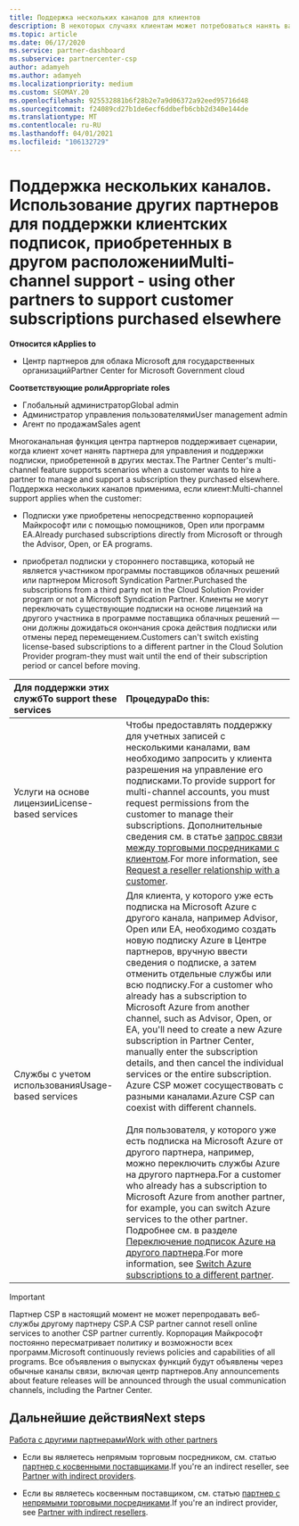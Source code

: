 ```yaml
---
title: Поддержка нескольких каналов для клиентов
description: В некоторых случаях клиентам может потребоваться нанять вас за предоставление и поддержку подписки, приобретенной в других местах.
ms.topic: article
ms.date: 06/17/2020
ms.service: partner-dashboard
ms.subservice: partnercenter-csp
author: adamyeh
ms.author: adamyeh
ms.localizationpriority: medium
ms.custom: SEOMAY.20
ms.openlocfilehash: 925532881b6f28b2e7a9d06372a92eed95716d48
ms.sourcegitcommit: f24089cd27b1de6ecf6ddbefb6cbb2d340e144de
ms.translationtype: MT
ms.contentlocale: ru-RU
ms.lasthandoff: 04/01/2021
ms.locfileid: "106132729"
---
```

# <a name="multi-channel-support---using-other-partners-to-support-customer-subscriptions-purchased-elsewhere"></a><span data-ttu-id="728de-103">Поддержка нескольких каналов. Использование других партнеров для поддержки клиентских подписок, приобретенных в другом расположении</span><span class="sxs-lookup"><span data-stu-id="728de-103">Multi-channel support - using other partners to support customer subscriptions purchased elsewhere</span></span>

<span data-ttu-id="728de-104">**Относится к**</span><span class="sxs-lookup"><span data-stu-id="728de-104">**Applies to**</span></span>

- <span data-ttu-id="728de-105">Центр партнеров для облака Microsoft для государственных организаций</span><span class="sxs-lookup"><span data-stu-id="728de-105">Partner Center for Microsoft Government cloud</span></span>

<span data-ttu-id="728de-106">**Соответствующие роли**</span><span class="sxs-lookup"><span data-stu-id="728de-106">**Appropriate roles**</span></span>

- <span data-ttu-id="728de-107">Глобальный администратор</span><span class="sxs-lookup"><span data-stu-id="728de-107">Global admin</span></span>
- <span data-ttu-id="728de-108">Администратор управления пользователями</span><span class="sxs-lookup"><span data-stu-id="728de-108">User management admin</span></span>
- <span data-ttu-id="728de-109">Агент по продажам</span><span class="sxs-lookup"><span data-stu-id="728de-109">Sales agent</span></span>

<span data-ttu-id="728de-110">Многоканальная функция центра партнеров поддерживает сценарии, когда клиент хочет нанять партнера для управления и поддержки подписки, приобретенной в других местах.</span><span class="sxs-lookup"><span data-stu-id="728de-110">The Partner Center's multi-channel feature supports scenarios when a customer wants to hire a partner to manage and support a subscription they purchased elsewhere.</span></span> <span data-ttu-id="728de-111">Поддержка нескольких каналов применима, если клиент:</span><span class="sxs-lookup"><span data-stu-id="728de-111">Multi-channel support applies when the customer:</span></span>

- <span data-ttu-id="728de-112">Подписки уже приобретены непосредственно корпорацией Майкрософт или с помощью помощников, Open или программ EA.</span><span class="sxs-lookup"><span data-stu-id="728de-112">Already purchased subscriptions directly from Microsoft or through the Advisor, Open, or EA programs.</span></span>

- <span data-ttu-id="728de-113">приобретал подписки у стороннего поставщика, который не является участником программы поставщиков облачных решений или партнером Microsoft Syndication Partner.</span><span class="sxs-lookup"><span data-stu-id="728de-113">Purchased the subscriptions from a third party not in the Cloud Solution Provider program or not a Microsoft Syndication Partner.</span></span> <span data-ttu-id="728de-114">Клиенты не могут переключать существующие подписки на основе лицензий на другого участника в программе поставщика облачных решений — они должны дожидаться окончания срока действия подписки или отмены перед перемещением.</span><span class="sxs-lookup"><span data-stu-id="728de-114">Customers can't switch existing license-based subscriptions to a different partner in the Cloud Solution Provider program-they must wait until the end of their subscription period or cancel before moving.</span></span>

|<span data-ttu-id="728de-115">Для поддержки этих служб</span><span class="sxs-lookup"><span data-stu-id="728de-115">To support these services</span></span>  | <span data-ttu-id="728de-116">Процедура</span><span class="sxs-lookup"><span data-stu-id="728de-116">Do this:</span></span> |
|:---------|:---------|
|<span data-ttu-id="728de-117">Услуги на основе лицензии</span><span class="sxs-lookup"><span data-stu-id="728de-117">License-based services</span></span>    | <span data-ttu-id="728de-118">Чтобы предоставлять поддержку для учетных записей с несколькими каналами, вам необходимо запросить у клиента разрешения на управление его подписками.</span><span class="sxs-lookup"><span data-stu-id="728de-118">To provide support for multi-channel accounts, you must request permissions from the customer to manage their subscriptions.</span></span> <span data-ttu-id="728de-119">Дополнительные сведения см. в статье [запрос связи между торговыми посредниками с клиентом](request-a-relationship-with-a-customer.md).</span><span class="sxs-lookup"><span data-stu-id="728de-119">For more information, see [Request a reseller relationship with a customer](request-a-relationship-with-a-customer.md).</span></span>   |
|<span data-ttu-id="728de-120">Службы с учетом использования</span><span class="sxs-lookup"><span data-stu-id="728de-120">Usage-based services</span></span>     |  <span data-ttu-id="728de-121">Для клиента, у которого уже есть подписка на Microsoft Azure с другого канала, например Advisor, Open или EA, необходимо создать новую подписку Azure в Центре партнеров, вручную ввести сведения о подписке, а затем отменить отдельные службы или всю подписку.</span><span class="sxs-lookup"><span data-stu-id="728de-121">For a customer who already has a subscription to Microsoft Azure from another channel, such as Advisor, Open, or EA, you'll need to create a new Azure subscription in Partner Center, manually enter the subscription details, and then cancel the individual services or the entire subscription.</span></span> <span data-ttu-id="728de-122">Azure CSP может сосуществовать с разными каналами.</span><span class="sxs-lookup"><span data-stu-id="728de-122">Azure CSP can coexist with different channels.</span></span><br/><br/> <span data-ttu-id="728de-123">Для пользователя, у которого уже есть подписка на Microsoft Azure от другого партнера, например, можно переключить службы Azure на другого партнера.</span><span class="sxs-lookup"><span data-stu-id="728de-123">For a customer who already has a subscription to Microsoft Azure from another partner, for example, you can switch Azure services to the other partner.</span></span>  <span data-ttu-id="728de-124">Подробнее см. в разделе [Переключение подписок Azure на другого партнера](switch-azure-subscriptions-to-a-different-partner.md).</span><span class="sxs-lookup"><span data-stu-id="728de-124">For more information, see [Switch Azure subscriptions to a different partner](switch-azure-subscriptions-to-a-different-partner.md).</span></span> |

> [!IMPORTANT]  
> <span data-ttu-id="728de-125">Партнер CSP в настоящий момент не может перепродавать веб-службы другому партнеру CSP.</span><span class="sxs-lookup"><span data-stu-id="728de-125">A CSP partner cannot resell online services to another CSP partner currently.</span></span> <span data-ttu-id="728de-126">Корпорация Майкрософт постоянно пересматривает политику и возможности всех программ.</span><span class="sxs-lookup"><span data-stu-id="728de-126">Microsoft continuously reviews policies and capabilities of all programs.</span></span> <span data-ttu-id="728de-127">Все объявления о выпусках функций будут объявлены через обычные каналы связи, включая центр партнеров.</span><span class="sxs-lookup"><span data-stu-id="728de-127">Any announcements about feature releases will be announced through the usual communication channels, including the Partner Center.</span></span>

## <a name="next-steps"></a><span data-ttu-id="728de-128">Дальнейшие действия</span><span class="sxs-lookup"><span data-stu-id="728de-128">Next steps</span></span>

[<span data-ttu-id="728de-129">Работа с другими партнерами</span><span class="sxs-lookup"><span data-stu-id="728de-129">Work with other partners</span></span>](work-with-other-partners.md)

- <span data-ttu-id="728de-130">Если вы являетесь непрямым торговым посредником, см. статью [партнер с косвенными поставщиками](indirect-reseller-tasks-in-partner-center.md).</span><span class="sxs-lookup"><span data-stu-id="728de-130">If you're an indirect reseller, see [Partner with indirect providers](indirect-reseller-tasks-in-partner-center.md).</span></span>

- <span data-ttu-id="728de-131">Если вы являетесь косвенным поставщиком, см. статью [партнер с непрямыми торговыми посредниками](indirect-provider-tasks-in-partner-center.md).</span><span class="sxs-lookup"><span data-stu-id="728de-131">If you're an indirect provider, see [Partner with indirect resellers](indirect-provider-tasks-in-partner-center.md).</span></span>
